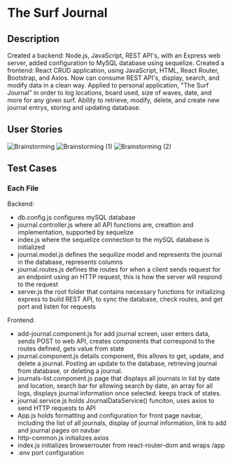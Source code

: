 # The Surf Journal

## Description
Created a backend: Node.js, JavaScript, REST API's, with an Express web server, added configuration to MySQL database using sequelize. Created a frontend: React CRUD application, using JavaScript, HTML, React Router, Bootstrap, and Axios. Now can consume REST API's, display, search, and modify data in a clean way. Applied to personal application, "The Surf Journal" in order to log locations, board used, size of waves, date, and more for any given surf. Ability to retrieve, modify, delete, and create new journal entrys, storing and updating database.

## User Stories
![Brainstorming](https://github.com/taylorroberts333/SurfJournal/assets/83095073/d950137a-4048-4276-850e-cb68682ee974)
![Brainstorming (1)](https://github.com/taylorroberts333/SurfJournal/assets/83095073/f5e51729-d952-4983-a51f-3245e99c58a8)
![Brainstorming (2)](https://github.com/taylorroberts333/SurfJournal/assets/83095073/dfda8aa4-f64b-447f-8a88-4148b05d8565)

## Test Cases

### Each File
Backend:
- db.config.js configures mySQL database
- journal.controller.js where all API functions are, creattion and implementation, supported by sequelize
- index.js where the sequelize connection to the mySQL database is initialized
- journal.model.js defines the sequilize model and represents the journal in the database, represents columns
- journal.routes.js defines the routes for when a client sends request for an endpoint using an HTTP request, this is how the server will respond to the request
- server.js the root folder that contains necessary functions for initializing express to build REST API, to sync the database, check routes, and get port and listen for requests

Frontend: 
- add-journal.component.js for add journal screen, user enters data, sends POST to web API, creates components that correspond to the routes defined, gets value from state
- journal.component.js details component, this allows to get, update, and delete a journal. Posting an update to the database, retrieving journal from database, or deleting a journal.
- journals-list.component.js page that displays all journals in list by date and location, search bar for allowing search by date, an array for all logs, displays journal information once selected. keeps track of states.
- journal.service.js holds JournalDataService() funciton, uses axios to send HTTP requests to API
- App.js holds formatting and configuration for front page navbar, including the list of all journals, display of journal information, link to add and journal pages on navbar 
- http-common.js initializes axios
- index.js initializes browserrouter from react-router-dom and wraps /app
- .env port configuration

